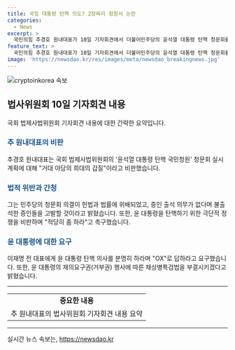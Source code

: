 ```yaml
---
title: 국힘 대통령 탄핵 의도? 2장짜리 청원서 논란
categories:
  - News
excerpt: >
  국민의힘 추경호 원내대표가 10일 기자회견에서 더불어민주당의 윤석열 대통령 탄핵 청문회를 비판했다. 그는 청문회의 절차가 헌법과 법률을 위배한다며 공격적인 표현을 사용했다. 또한, 민주당에 대한 비난과 윤석열 대통령의 재의요구권 행사에 따른 채상병특검법에 대한 입장을 밝혔다. 추 원내대표는 이재명 전 대표에게도 윤 대통령 탄핵 의지를 묻는 등 강력한 입장을 취했다.
feature_text: >
  국민의힘 추경호 원내대표가 10일 기자회견에서 더불어민주당의 윤석열 대통령 탄핵 청문회를 비판했다. 그는 청문회의 절차가 헌법과 법률을 위배한다며 공격적인 표현을 사용했다. 또한, 민주당에 대한 비난과 윤석열 대통령의 재의요구권 행사에 따른 채상병특검법에 대한 입장을 밝혔다. 추 원내대표는 이재명 전 대표에게도 윤 대통령 탄핵 의지를 묻는 등 강력한 입장을 취했다.
image: 'https://newsdao.kr/res/images/meta/newsdao_breakingnews.jpg'
---
```


<p><img src="https://newsdao.kr/res/images/meta/newsdao_breakingnews.jpg" alt="cryptoinkorea 속보" /></p>

<h2 data-ke-size="size26">법사위원회 10일 기자회견 내용</h2>

<p data-ke-size="size16">국회 법제사법위원회 기자회견 내용에 대한 간략한 요약입니다.</p>

<h3><b><span style="color: #1a5490;">추 원내대표의 비판</span></b></h3>

<p data-ke-size="size16">추경호 원내대표는 국회 법제사법위원회의 '윤석열 대통령 탄핵 국민청원' 청문회 실시계획에 대해 "거대 야당의 희대의 갑질"이라고 비판했습니다.</p>

<h3><b><span style="color: #1a5490;">법적 위반과 간청</span></b></h3>

<p data-ke-size="size16">그는 민주당의 청문회 의결이 헌법과 법률에 위배되었고, 증인 출석 의무가 없다며 불출석한 증인들을 고발할 것이라고 밝혔습니다. 또한, 윤 대통령을 탄핵하기 위한 극단적 정쟁을 비판하며 "적당히 좀 하라"고 촉구했습니다.</p>

<h3><b><span style="color: #1a5490;">윤 대통령에 대한 요구</span></b></h3>

<p data-ke-size="size16">이재명 전 대표에게 윤 대통령 탄핵 의사를 분명히 하라며 "OX"로 답하라고 요구했습니다. 또한, 윤 대통령의 재의요구권(거부권) 행사에 따른 채상병특검법을 부결시키겠다고 밝혔습니다.</p>

<hr>

<table>
  <tr>
    <td style="text-align: center; height: 17px;"><b>중요한 내용</b></td>
  </tr>
  <tr>
    <td style="text-align: center; height: 17px;">추 원내대표의 법사위원회 기자회견 내용 요약</td>
  </tr>
</table>

<hr>
실시간 뉴스 속보는, <a href="https://newsdao.kr" rel="dofollow">https://newsdao.kr</a>


